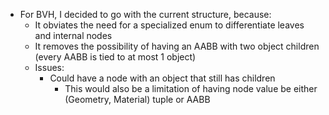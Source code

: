 - For BVH, I decided to go with the current structure, because:
  - It obviates the need for a specialized enum to differentiate leaves and internal nodes
  - It removes the possibility of having an AABB with two object children (every AABB is tied to at most 1 object)
  - Issues:
    - Could have a node with an object that still has children
      - This would also be a limitation of having node value be either (Geometry, Material) tuple or AABB